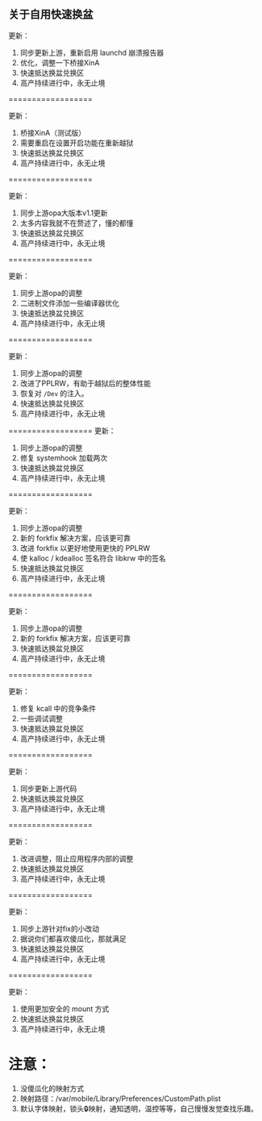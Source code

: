 ## 关于自用快速换盆
更新：
1. 同步更新上游，重新启用 launchd 崩溃报告器
2. 优化，调整一下桥接XinA
3. 快速抵达换盆兑换区
4. 高产持续进行中，永无止境

==================

更新：
1. 桥接XinA（测试版）
2. 需要重启在设置开启功能在重新越狱
3. 快速抵达换盆兑换区
4. 高产持续进行中，永无止境

==================

更新：
1. 同步上游opa大版本v1.1更新
2. 太多内容我就不在赘述了，懂的都懂
3. 快速抵达换盆兑换区
4. 高产持续进行中，永无止境

==================

更新：
1. 同步上游opa的调整
2. 二进制文件添加一些编译器优化
3. 快速抵达换盆兑换区
4. 高产持续进行中，永无止境

==================

更新：
1. 同步上游opa的调整
2. 改进了PPLRW，有助于越狱后的整体性能
3. 恢复对 `/Dev` 的注入。
4. 快速抵达换盆兑换区
5. 高产持续进行中，永无止境

==================
更新：
1. 同步上游opa的调整
2. 修复 systemhook 加载两次
3. 快速抵达换盆兑换区
4. 高产持续进行中，永无止境

==================

更新：
1. 同步上游opa的调整
2. 新的 forkfix 解决方案，应该更可靠
3. 改进 forkfix 以更好地使用更快的 PPLRW
4. 使 kalloc / kdealloc 签名符合 libkrw 中的签名
5. 快速抵达换盆兑换区
6. 高产持续进行中，永无止境

==================

更新：
1. 同步上游opa的调整
2. 新的 forkfix 解决方案，应该更可靠
3. 快速抵达换盆兑换区
4. 高产持续进行中，永无止境

==================

更新：
1. 修复 kcall 中的竞争条件
2. 一些调试调整
3. 快速抵达换盆兑换区
4. 高产持续进行中，永无止境

==================

更新：
1. 同步更新上游代码
2. 快速抵达换盆兑换区
3. 高产持续进行中，永无止境

==================

更新：
1. 改进调整，阻止应用程序内部的调整
2. 快速抵达换盆兑换区
3. 高产持续进行中，永无止境

==================

更新：
1. 同步上游针对fix的小改动
2. 据说你们都喜欢傻瓜化，那就满足
3. 快速抵达换盆兑换区
4. 高产持续进行中，永无止境

==================

更新：
1. 使用更加安全的 mount 方式
2. 快速抵达换盆兑换区
3. 高产持续进行中，永无止境

注意：
==================
1. 没傻瓜化的映射方式
2. 映射路径：/var/mobile/Library/Preferences/CustomPath.plist
3. 默认字体映射，锁头🔒映射，通知透明，温控等等，自己慢慢发觉查找乐趣。
